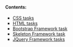 #### Contents:

<ul type="square">
  <li><a href="https://github.com/RandyR0zz/HTML_CSS_Frameworks_courses/tree/main/IT_Academy_CSS_Tasks">CSS tasks</a></li>
  <li><a href="https://github.com/RandyR0zz/HTML_CSS_Frameworks_courses/tree/main/IT_Academy_HTML_Tasks">HTML tasks</a></li>
  <li><a href="https://github.com/RandyR0zz/HTML_CSS_Frameworks_courses/tree/main/IT_Academy_Frameworks_Tasks/Task_1_Bootstrap">Bootstrap Framework task</a></li>
  <li><a href="https://github.com/RandyR0zz/HTML_CSS_Frameworks_courses/tree/main/IT_Academy_Frameworks_Tasks/Task_2_Skeleton">Skeleton Framework task</a></li>
  <li><a href="https://github.com/RandyR0zz/HTML_CSS_Frameworks_courses/tree/main/IT_Academy_Frameworks_Tasks/Task_3_JQuery">JQuery Framework tasks</a></li>
</ul>
